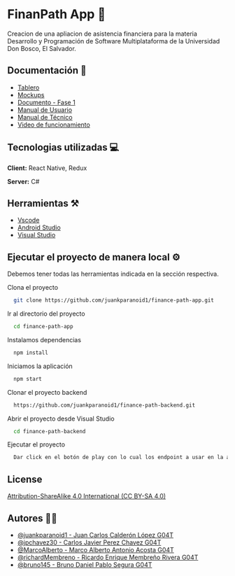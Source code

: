 
# FinanPath App 💸

Creacion de una apliacion de asistencia financiera para la materia Desarrollo y Programación de Software Multiplataforma de la Universidad Don Bosco, El Salvador.


## Documentación 📄

- [Tablero](https://trello.com/b/Oq2imCYP/tablero-finance-path-app)
- [Mockups](https://www.figma.com/file/tvGvNevpL295iNRVxo7RS9/Untitled?type=design&node-id=0-1&mode=design&t=6TtkPElp9kTamFyb-0)
- [Documento - Fase 1](https://docs.google.com/document/d/1XoLYGCUKM53vAE7SHPO45GK9WXEkj7LcDowHuZzUvNI/edit)
- [Manual de Usuario](https://drive.google.com/file/d/163l7MAAuP_6MCARFrQ6Nowuoz91frDKW/view?usp=sharing)
- [Manual de Técnico](https://drive.google.com/file/d/1bPxfNjD9ciVsS_4MyY9J7xQvz-gZnMcn/view)
- [Video de funcionamiento](https://drive.google.com/file/d/1xSANqyT9KcS9UVN-AduzMUNm2XwG3lQT/view?usp=sharing)

## Tecnologias utilizadas 💻

**Client:** React Native, Redux

**Server:** C#


## Herramientas ⚒️

- [Vscode](https://code.visualstudio.com/download)
- [Android Studio](https://developer.android.com/studio/releases?hl=es-419)
- [Visual Studio](https://visualstudio.microsoft.com/es/)
## Ejecutar el proyecto de manera local ⚙️

Debemos tener todas las herramientas indicada en la sección respectiva.

Clona el proyecto

```bash
  git clone https://github.com/juankparanoid1/finance-path-app.git
```

Ir al directorio del proyecto

```bash
  cd finance-path-app
```

Instalamos dependencias

```bash
  npm install
```

Iniciamos la aplicación

```bash
  npm start
```

Clonar el proyecto backend
```bash
  https://github.com/juankparanoid1/finance-path-backend.git
```
Abrir el proyecto desde Visual Studio
```bash
  cd finance-path-backend
```

Ejecutar el proyecto 
```bash
  Dar click en el botón de play con lo cual los endpoint a usar en la aplicación estaran disponibles.
```


## License

[Attribution-ShareAlike 4.0 International (CC BY-SA 4.0)](https://creativecommons.org/licenses/by-sa/4.0/deed.es)


## Autores 👨‍💻

- [@juankparanoid1 - Juan Carlos Calderón López G04T](https://github.com/juankparanoid1)
- [@jpchavez30 - Carlos Javier Perez Chavez G04T](https://github.com/jpchavez30)
- [@MarcoAlberto - Marco Alberto Antonio Acosta G04T](https://github.com/MarcoAlberto)
- [@richardMembreno - Ricardo Enrique Membreño Rivera G04T](https://github.com/richardMembreno)
- [@bruno145 - Bruno Daniel Pablo Segura G04T](https://github.com/bruno145)

